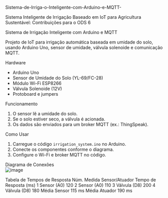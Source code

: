 Sistema-de-Irriga-o-Inteligente-com-Arduino-e-MQTT-

Sistema Inteligente de Irrigação Baseado em IoT para Agricultura Sustentável: Contribuições para o ODS 6

Sistema de Irrigação Inteligente com Arduino e MQTT  

Projeto de IoT para irrigação automática baseada em umidade do solo, usando Arduino Uno, sensor de umidade, válvula solenoide e comunicação MQTT.  

Hardware  
- Arduino Uno  
- Sensor de Umidade do Solo (YL-69/FC-28)  
- Módulo Wi-Fi ESP8266  
- Válvula Solenoide (12V)  
- Protoboard e jumpers  

Funcionamento  
1. O sensor lê a umidade do solo.  
2. Se o solo estiver seco, a válvula é acionada.  
3. Os dados são enviados para um broker MQTT (ex.: ThingSpeak).  

Como Usar  
1. Carregue o código `irrigation_system.ino` no Arduino.  
2. Conecte os componentes conforme o diagrama.  
3. Configure o Wi-Fi e broker MQTT no código.  

Diagrama de Conexões  
![image](https://github.com/user-attachments/assets/0bc2603f-eafe-45f1-8d51-97558904466e)

Tabela de Tempos de Resposta
Núm. Medida	Sensor/Atuador	Tempo de Resposta (ms)
1	Sensor (A0)	120
2	Sensor (A0)	110
3	Válvula (D8)	200
4	Válvula (D8)	180
Média	Sensor	115 ms
Média	Atuador	190 ms
 
